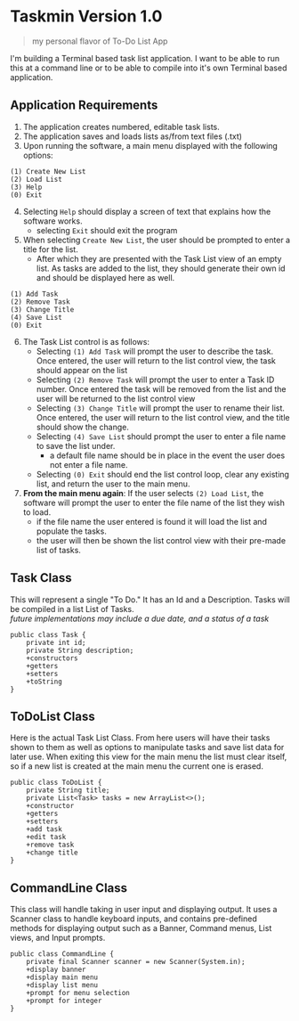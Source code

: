 # Taskmin Version 1.0
> my personal flavor of To-Do List App  

I'm building a Terminal based task list application. I want to be able to run this at a command line or to be able to compile into it's own Terminal based application.  

## Application Requirements
1. The application creates numbered, editable task lists.
2. The application saves and loads lists as/from text files (.txt)
3. Upon running the software, a main menu displayed with the following options:  
``` 
(1) Create New List
(2) Load List
(3) Help
(0) Exit 
``` 
4. Selecting `Help` should display a screen of text that explains how the software works.  
	+ selecting `Exit` should exit the program
5. When selecting `Create New List`, the user should be prompted to enter a title for the list.
	- After which they are presented with the Task List view of an empty list. As tasks are added to the list, they should generate their own id and should be displayed here as well.
```
(1) Add Task
(2) Remove Task
(3) Change Title
(4) Save List
(0) Exit
```

6. The Task List control is as follows:  
	- Selecting `(1) Add Task` will prompt the user to describe the task. Once entered, the user will return to the list control view, the task should appear on the list
	- Selecting `(2) Remove Task` will prompt the user to enter a Task ID number. Once entered the task will be removed from the list and the user will be returned to the list control view
	- Selecting `(3) Change Title` will prompt the user to rename their list. Once entered, the user will return to the list control view, and the title should show the change.
	- Selecting `(4) Save List` should prompt the user to enter a file name to save the list under.
		- a default file name should be in place in the event the user does not enter a file name.
	- Selecting `(0) Exit` should end the list control loop, clear any existing list, and return the user to the main menu.
7. **From the main menu again**: If the user selects `(2) Load List`, the software will prompt the user to enter the file name of the list they wish to load.
	- if the file name the user entered is found it will load the list and populate the tasks.
	- the user will then be shown the list control view with their pre-made list of tasks.
	
## Task Class  
This will represent a single "To Do." It has an Id and a Description. Tasks will be compiled in a list List of Tasks.  
*future implementations may include a due date, and a status of a task*
```
public class Task {
	private int id;
	private String description;
	+constructors 
	+getters
	+setters
	+toString
}
```

## ToDoList Class
Here is the actual Task List Class. From here users will have their tasks shown to them as well as options to manipulate tasks and save list data for later use. When exiting this view for the main menu the list must clear itself, so if a new list is created at the main menu the current one is erased.
```
public class ToDoList {
	private String title;
	private List<Task> tasks = new ArrayList<>();
	+constructor
	+getters
	+setters
	+add task
	+edit task
	+remove task
	+change title
}
```

## CommandLine Class
This class will handle taking in user input and displaying output. It uses a Scanner class to handle keyboard inputs, and contains pre-defined methods for displaying output such as a Banner, Command menus, List views, and Input prompts.
```
public class CommandLine {
	private final Scanner scanner = new Scanner(System.in);
	+display banner
	+display main menu
	+display list menu
	+prompt for menu selection
	+prompt for integer
}
```
